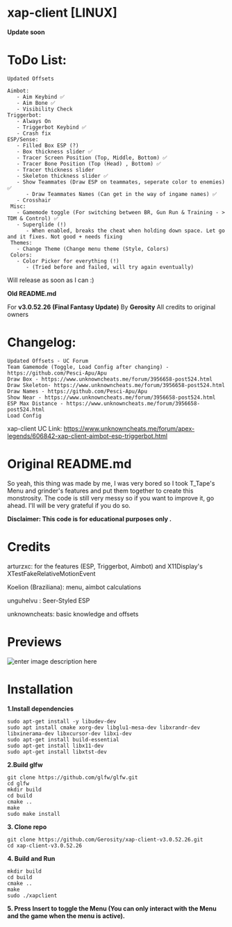 # xap-client  [LINUX]
**Update soon**
# ToDo List:
    Updated Offsets

    Aimbot:
       - Aim Keybind ✅
       - Aim Bone ✅
       - Visibility Check
    Triggerbot:
       - Always On
       - Triggerbot Keybind ✅
       - Crash fix
    ESP/Sense:
       - Filled Box ESP (?) 
       - Box thickness slider ✅
       - Tracer Screen Position (Top, Middle, Bottom) ✅
       - Tracer Bone Position (Top (Head) , Bottom) ✅
       - Tracer thickness slider
       - Skeleton thickness slider ✅
       - Show Teammates (Draw ESP on teammates, seperate color to enemies) ✅
          - Draw Teammates Names (Can get in the way of ingame names) ✅
       - Crosshair
     Misc:
       - Gamemode toggle (For switching between BR, Gun Run & Training - > TDM & Control) ✅
       - Superglide (!)
          - When enabled, breaks the cheat when holding down space. Let go and it fixes. Not good + needs fixing
     Themes:
       - Change Theme (Change menu theme (Style, Colors) 
     Colors:
       - Color Picker for everything (!) 
          - (Tried before and failed, will try again eventually) 

Will release as soon as I can :) 

**Old README.md**

For **v3.0.52.26 (Final Fantasy Update)**
By **Gerosity**
All credits to original owners

# Changelog:

    Updated Offsets - UC Forum
    Team Gamemode (Toggle, Load Config after changing) - https://github.com/Pesci-Apu/Apu
    Draw Box - https://www.unknowncheats.me/forum/3956658-post524.html
    Draw Skeleton- https://www.unknowncheats.me/forum/3956658-post524.html
    Draw Names - https://github.com/Pesci-Apu/Apu
    Show Near - https://www.unknowncheats.me/forum/3956658-post524.html
    ESP Max Distance - https://www.unknowncheats.me/forum/3956658-post524.html
    Load Config

xap-client UC Link: https://www.unknowncheats.me/forum/apex-legends/606842-xap-client-aimbot-esp-triggerbot.html

# Original README.md
So yeah, this thing was made by me, I was very bored so I took T_Tape's Menu and grinder's features and put them together to create this monstrosity. The code is still very messy so if you want to improve it, go ahead.
I'll will be very grateful if you do so.

**Disclaimer: This code is for educational purposes only .**

# Credits
arturzxc: for the features (ESP, Triggerbot, Aimbot) and X11Display's XTestFakeRelativeMotionEvent

Koelion (Braziliana): menu, aimbot calculations

unguhelvu : Seer-Styled ESP

unknowncheats: basic knowledge and offsets


# Previews

![enter image description here](https://i.imgur.com/7mVlPrr.png)

# Installation
**1.Install dependencies**

    sudo apt-get install -y libudev-dev
    sudo apt install cmake xorg-dev libglu1-mesa-dev libxrandr-dev libxinerama-dev libxcursor-dev libxi-dev
    sudo apt-get install build-essential
    sudo apt-get install libx11-dev
    sudo apt-get install libxtst-dev

**2.Build glfw**

    git clone https://github.com/glfw/glfw.git
    cd glfw
    mkdir build
    cd build
    cmake ..
    make
    sudo make install

**3. Clone repo**

    git clone https://github.com/Gerosity/xap-client-v3.0.52.26.git
    cd xap-client-v3.0.52.26

**4. Build and Run**

    mkdir build
    cd build
    cmake ..
    make
    sudo ./xapclient
    
**5. Press Insert to toggle the Menu (You can only interact with the Menu and the game when the menu is active).**

